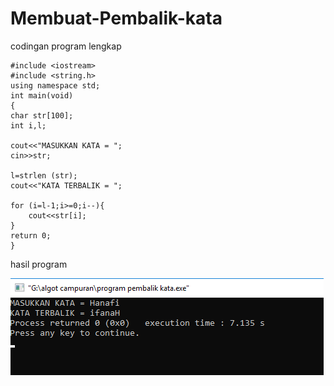 # Membuat-Pembalik-kata

codingan program lengkap

    #include <iostream>
    #include <string.h>
    using namespace std;
    int main(void)
    {
    char str[100];
    int i,l;

    cout<<"MASUKKAN KATA = ";
    cin>>str;

    l=strlen (str);
    cout<<"KATA TERBALIK = ";

    for (i=l-1;i>=0;i--){
        cout<<str[i];
    }
    return 0;
    }
    
hasil program

![img](https://github.com/AbdulahHanafi/Membuat-Pembalik-kata/blob/master/pembalik%20kata%20algo3.png?raw=true)
